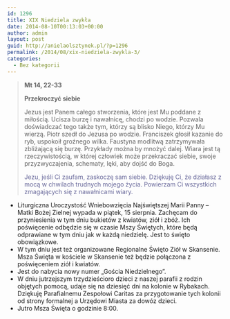 ```yaml
---
id: 1296
title: XIX Niedziela zwykła
date: 2014-08-10T00:13:03+00:00
author: admin
layout: post
guid: http://anielaolsztynek.pl/?p=1296
permalink: /2014/08/xix-niedziela-zwykla-3/
categories:
  - Bez kategorii
---
```

> **Mt 14, 22-33**
> 
> **Przekroczyć siebie**
> 
> Jezus jest Panem całego stworzenia, które jest Mu poddane z miłością. Ucisza burzę i nawałnicę, chodzi po wodzie. Pozwala doświadczać tego także tym, którzy są blisko Niego, którzy Mu wierzą. Piotr szedł do Jezusa po wodzie. Franciszek głosił kazanie do ryb, uspokoił groźnego wilka. Faustyna modlitwą zatrzymywała zbliżającą się burzę. Przykłady można by mnożyć dalej. Wiara jest tą rzeczywistością, w której człowiek może przekraczać siebie, swoje przyzwyczajenia, schematy, lęki, aby dojść do Boga.
> 
> <span style="color: #666699;">Jezu, jeśli Ci zaufam, zaskoczę sam siebie. Dziękuję Ci, że działasz z mocą w chwilach trudnych mojego życia. Powierzam Ci wszystkich zmagających się z nawałnicami wiary.</span>

  * Liturgiczna Uroczystość Wniebowzięcia Najświętszej Marii Panny &#8211; Matki Bożej Zielnej wypada w piątek, 15 sierpnia. Zachęcam do przyniesienia w tym dniu bukietów z kwiatów, ziół i zbóż. Ich poświęcenie odbędzie się w czasie Mszy Świętych, które będą odprawiane w tym dniu jak w każdą niedzielę. Jest to święto obowiązkowe.
  * W tym dniu jest też organizowane Regionalne Święto Ziół w Skansenie. Msza Święta w kościele w Skansenie też będzie połączona z poświęceniem ziół i kwiatów.
  * Jest do nabycia nowy numer &#8222;Gościa Niedzielnego&#8221;.
  * W dniu jutrzejszym trzydzieścioro dzieci z naszej parafii z rodzin objętych pomocą, udaje się na dziesięć dni na kolonie w Rybakach. Dziękuję Parafialnemu Zespołowi Caritas za przygotowanie tych kolonii od strony formalnej a Urzędowi Miasta za dowóz dzieci.
  * Jutro Msza Święta o godzinie 8:00.
